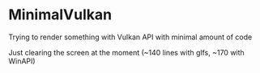 # MinimalVulkan
Trying to render something with Vulkan API with minimal amount of code

Just clearing the screen at the moment (~140 lines with glfs, ~170 with WinAPI)
